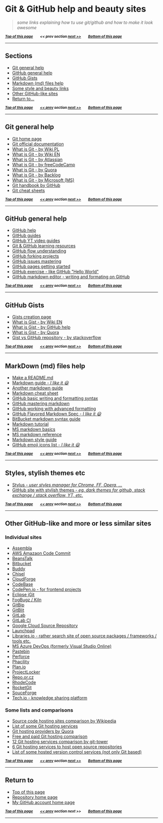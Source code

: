 <a name ="0"> <a name="pgtop">

# Git & GitHub help and beauty sites</a></a>

> _some links explaining how tu use git/github and how to make it look awesome_

<sub>**_[Top of this page](#pgtop)&emsp;&emsp;<< prev section [next >>](#1)&emsp;&emsp;[Bottom of this page](#returnto)_**</sub>

---

<a name="1"><a name="sections">

## Sections</a></a>

- [Git general help](#gitgenhlp)
- [GitHub general help](#githubgenhlp)
- [GitHub Gists](#githubgists)
- [Markdown (md) files help](#mdhlp)
- [Some style and beauty links](#stls)
- [Other GitHub-like sites](#othersites)
- [Return to...](#returnto)

<sub>**_[Top of this page](#pgtop)&emsp;&emsp;[<< prev](#0) section [next >>](#2)&emsp;&emsp;[Bottom of this page](#returnto)_**</sub>

---

<a name ="2"><a name="gitgenhlp">

## Git general help</a></a>

- [Git home page](https://git-scm.com/)
- [Git official documentation](https://git-scm.com/doc)
- [What is Git - by Wiki PL](<https://pl.wikipedia.org/wiki/Git_(oprogramowanie)>)
- [What is Git - by Wiki EN](https://en.wikipedia.org/wiki/Git)
- [What is Git - by Atlassian](https://www.atlassian.com/git/tutorials/what-is-git)
- [What is Git - by freeCodeCamp](https://medium.freecodecamp.org/what-is-git-and-how-to-use-it-c341b049ae61)
- [What is Git - by Quora](https://www.quora.com/What-is-Git-and-why-should-I-use-it)
- [What is Git - by Backlog](https://backlog.com/git-tutorial/what-is-git/)
- [What is Git - by Microsoft (MS)](https://docs.microsoft.com/en-us/azure/devops/learn/git/what-is-git)
- [Git handbook by GitHub](https://guides.github.com/introduction/git-handbook/)
- [Git cheat sheets](https://services.github.com/on-demand/resources/cheatsheets/)

<sub>**_[Top of this page](#pgtop)&emsp;&emsp;[\<\< prev](#1) section [next \>\>](#3)&emsp;&emsp;[Bottom of this page](#returnto)_**</sub>

---

<a name ="3"><a name="githubgenhlp">

## GitHub general help</a></a>

- [GitHub help](https://help.github.com/en)
- [GitHub guides](https://guides.github.com/)
- [GitHub YT video guides](https://www.youtube.com/githubguides)
- [Git & GitHub learning resources](https://help.github.com/en/articles/git-and-github-learning-resources)
- [GitHub flow understanding](https://guides.github.com/introduction/flow/)
- [GitHub forking projects](https://guides.github.com/activities/forking/)
- [GitHub issues mastering](https://guides.github.com/features/issues/)
- [GitHub pages getting started](https://guides.github.com/features/pages/)
- [GitHub exercise - like GitHub "Hello World"](https://guides.github.com/activities/hello-world/)
- [GitHub markdown editor - writing and formating on GitHub](https://help.github.com/en/articles/about-writing-and-formatting-on-github)

<sub>**_[Top of this page](#pgtop)&emsp;&emsp;[<< prev](#2) section [next >>](#4)&emsp;&emsp;[Bottom of this page](#returnto)_**</sub>

---

<a name ="4"><a name="githubgists">

## GitHub Gists</a></a>

- [Gists creation page](https://gist.github.com/)
- [What is Gist - by Wiki EN](https://en.wikipedia.org/wiki/GitHub#Gists)
- [What is Gist - by GitHub help](https://help.github.com/en/articles/about-gists)
- [What is Gist - by Quora](https://www.quora.com/What-is-a-GitHub-gist)
- [Gist vs GitHub repository - by stackoverflow](https://stackoverflow.com/questions/6767518/what-is-the-difference-between-github-and-gist)

<sub>**_[Top of this page](#pgtop)&emsp;&emsp;[<< prev](#3) section [next >>](#5)&emsp;&emsp;[Bottom of this page](#returnto)_**</sub>

---

<a name ="5"><a name="mdhlp">

## MarkDown (md) files help</a></a>

- [Make a README.md](https://www.makeareadme.com/)
- [Markdown guide - _I like it :smiley:_](https://www.markdownguide.org/)
- [Another markdown guide](https://markdown-guide.readthedocs.io/en/latest/basics.html)
- [Markdown cheat sheet](https://github.com/adam-p/markdown-here/wiki/Markdown-Cheatsheet)
- [GitHub basic writing and formatting syntax](https://help.github.com/en/articles/basic-writing-and-formatting-syntax)
- [GitHub mastering markdown](https://guides.github.com/features/mastering-markdown/)
- [GitHub working with advanced formatting](https://help.github.com/en/articles/working-with-advanced-formatting)
- [GitHub Flavored Markdown Spec - _I like it :smiley:_](https://github.github.com/gfm/)
- [BitBucket markdown syntax guide](https://confluence.atlassian.com/bitbucketserver/markdown-syntax-guide-776639995.html)
- [Markdown tutorial](https://www.markdowntutorial.com/)
- [MS markdown basics](https://docs.microsoft.com/pl-pl/contribute/how-to-write-use-markdown)
- [MS markdown reference](https://docs.microsoft.com/pl-pl/contribute/markdown-reference)
- [Markdown style guide](http://www.cirosantilli.com/markdown-style-guide/)
- [GitHub emoji icons list - _I like it :smiley:_](https://gist.github.com/rxaviers/7360908)

<sub>**_[Top of this page](#pgtop)&emsp;&emsp;[<< prev](#4) section [next >>](#6)&emsp;&emsp;[Bottom of this page](#returnto)_**</sub>

---

<a name ="6"><a name="stls">

## Styles, stylish themes etc</a></a>

- [Stylus - _user styles manager for Chrome, FF, Opera, ..._](https://github.com/openstyles/stylus/)
- [GitHub site with stylish themes - _eg. dark themes for github, stack exchange / stack overflow, YT, etc._](https://github.com/StylishThemes)

<sub>**_[Top of this page](#pgtop)&emsp;&emsp;[<< prev](#5) section [next >>](#7)&emsp;&emsp;[Bottom of this page](#returnto)_**</sub>

---

<a name ="7"><a name="othersites">

## Other GitHub-like and more or less similar sites</a></a>

### Individual sites

- [Assembla](https://www.assembla.com/home)
- [AWS Amazaon Code Commit](https://aws.amazon.com/codecommit/)
- [BeansTalk](https://beanstalkapp.com/)
- [Bitbucket](https://bitbucket.org/)
- [Buddy](https://buddy.works/)
- [Chisel](http://chiselapp.com/)
- [CloudForge](http://www.cloudforge.com/)
- [CodeBase](https://www.codebasehq.com/)
- [CodePen.io - for frontend projects](https://codepen.io/)
- [Eclipse jGit](https://www.eclipse.org/jgit/)
- [FogBugz / Kiln](https://www.fogbugz.com/version-control.html)
- [GitBip](http://gitbip.com/)
- [GitBlit](http://gitblit.com/)
- [GitLab](https://gitlab.com/gitlab-org)
- [GitLab CI](https://about.gitlab.com/product/continuous-integration/)
- [Google Cloud Source Repository](https://cloud.google.com/source-repositories/)
- [Launchpad](https://launchpad.net/)
- [Libraries.io - rather search site of open source packages / frameworks / tools etc.](https://libraries.io/)
- [MS Azure DevOps (formerly Visual Studio Online)](https://azure.microsoft.com/en-us/services/devops/)
- [Pastebin](https://pastebin.com/)
- [Perforce](https://www.perforce.com/)
- [Phacility](https://phacility.com/phabricator/)
- [Plan.io](https://plan.io/)
- [ProjectLocker](https://projectlocker.com/)
- [Repo.or.cz](https://repo.or.cz/)
- [RhodeCode](https://rhodecode.com/)
- [RocketGit](https://rocketgit.com/)
- [SouceForge](https://sourceforge.net/)
- [Tech.io - knowledge sharing platform](https://tech.io/)

### Some lists and comparisons

- [Source code hosting sites comparison by Wikipedia](https://en.wikipedia.org/wiki/Comparison_of_source-code-hosting_facilities)
- [List of some Git hosting services](https://git.wiki.kernel.org/index.php/GitHosting)
- [Git hosting providers by Quora](https://www.quora.com/What-is-the-best-Git-hosting-provider-other-than-GitHub-Why)
- [Free and paid Git hosting comparison](http://comparegithosting.com/)
- [12 Git hosting services comparison by git-tower](https://www.git-tower.com/blog/git-hosting-services-compared/)
- [6 Git hosting services to host open source repositories](https://opensource.com/article/18/8/github-alternatives)
- [List of some hosted version control services (not only Git based)](https://www.slant.co/topics/153/~best-hosted-version-control-services)

<sub>**_[Top of this page](#pgtop)&emsp;&emsp;[<< prev](#6) section [next >>](#8)&emsp;&emsp;[Bottom of this page](#returnto)_**</sub>

---

<a name ="8"><a name="returnto">

## Return to</a></a>

- [Top of this page](#pgtop)
- [Repository home page](../README.md#pgtop)
- [My GitHub account home page](https://github.com/ktprezes)

<sub>**_[Top of this page](#pgtop)&emsp;&emsp;[<< prev](#7) section next >>&emsp;&emsp;[Bottom of this page](#returnto)_**</sub>

---

